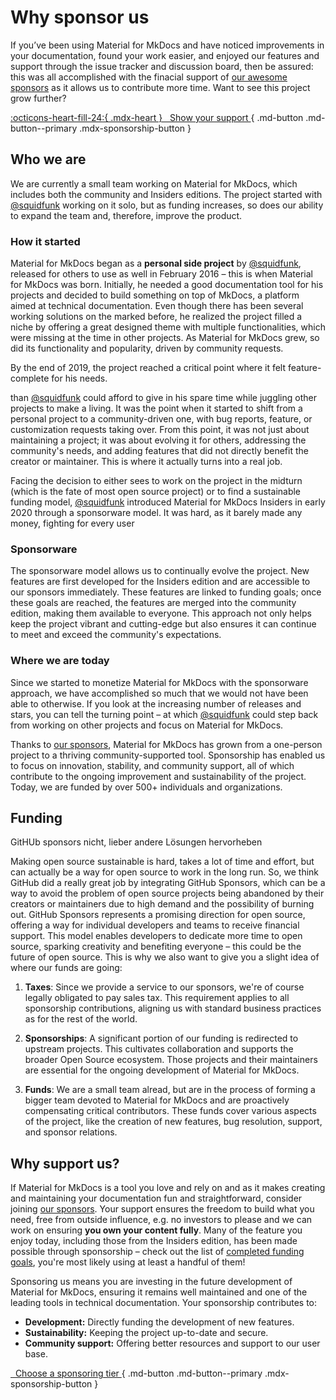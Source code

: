 # Why sponsor us

If you’ve been using Material for MkDocs and have noticed improvements in your
documentation, found your work easier, and enjoyed our features and support
through the issue tracker and discussion board, then be assured: this was all
accomplished with the finacial support of [our awesome sponsors] as it allows us
to contribute more time. Want to see this project grow further?

[:octicons-heart-fill-24:{ .mdx-heart } &nbsp; Show your support <span class="mdx-sponsorship-count" data-mdx-component="sponsorship-count"></span>][squidfunk's sponsor profile]{ .md-button .md-button--primary .mdx-sponsorship-button }

  [become a monthly sponsor]: sponsoring-tier.md
  [our awesome sponsors]: our-sponsors.md
  [squidfunk's sponsor profile]: https://github.com/sponsors/squidfunk/

## Who we are

We are currently a small team working on Material for MkDocs, which includes
both the community and Insiders editions. The project started with [@squidfunk]
working on it solo, but as funding increases, so does our ability to expand the
team and, therefore, improve the product.

  [@squidfunk]: https://github.com/squidfunk

### How it started

Material for MkDocs began as a __personal side project__ by [@squidfunk],
released for others to use as well in February 2016 – this is when Material for
MkDocs was born. Initially, he needed a good documentation tool for his projects
and decided to build something on top of MkDocs, a platform aimed at technical
documentation. Even though there has been several working solutions on the
marked before, he realized the project filled a niche by offering a great
designed theme with multiple functionalities, which were missing at the time in
other projects. As Material for MkDocs grew, so did its functionality and
popularity, driven by community requests.

By the end of 2019, the project reached a critical point where it felt
feature-complete for his needs.


than [@squidfunk]
could afford to give in his spare time while juggling other projects to make a
living. It was the point when it started to shift from a personal project to a
community-driven one, with bug reports, feature, or customization requests
taking over. From this point, it was not just about maintaining a project; it was
about evolving it for others, addressing the community's needs, and adding
features that did not directly benefit the creator or maintainer. This is where
it actually turns into a real job.

Facing the decision to either sees to work on the project in the midturn (which is the fate of most open source project) or to find a sustainable
funding model, [@squidfunk] introduced Material for MkDocs Insiders in early
2020 through a sponsorware model. It was hard, as it barely made any money, fighting for every user

### Sponsorware

The sponsorware model allows us to continually evolve the project. New features
are first developed for the Insiders edition and are accessible to our sponsors
immediately. These features are linked to funding goals; once these goals are
reached, the features are merged into the community edition, making them
available to everyone. This approach not only helps keep the project vibrant and
cutting-edge but also ensures it can continue to meet and exceed the community's
expectations.

### Where we are today

Since we started to monetize Material for MkDocs with the sponsorware approach,
we have accomplished so much that we would not have been able to otherwise. If
you look at the increasing number of releases and stars, you can tell the
turning point – at which [@squidfunk] could step back from working on other
projects and focus on Material for MkDocs.

Thanks to [our sponsors], Material for MkDocs has grown from a one-person
project to a thriving community-supported tool. Sponsorship has enabled us to
focus on innovation, stability, and community support, all of which contribute
to the ongoing improvement and sustainability of the project. Today, we are
funded by over 500+ individuals and organizations.

  [our sponsors]: our-sponsors.md

## Funding

GitHUb sponsors nicht, lieber andere Lösungen hervorheben

Making open source sustainable is hard, takes a lot of time and effort, but can
actually be a way for open source to work in the long run. So, we think GitHub
did a really great job by integrating GitHub Sponsors, which can be a way to
avoid the problem of open source projects being abandoned by their creators or
maintainers due to high demand and the possibility of burning out. GitHub
Sponsors represents a promising direction for open source, offering a way for
individual developers and teams to receive financial support. This model enables
developers to dedicate more time to open source, sparking creativity and
benefiting everyone – this could be the future of open source. This is why we
also want to give you a slight idea of where our funds are going:

1.  __Taxes__: Since we provide a service to our sponsors, we're of course
    legally obligated to pay sales tax. This requirement applies to all
    sponsorship contributions, aligning us with standard business practices
    as for the rest of the world.

2.  __Sponsorships__: A significant portion of our funding is redirected to
    upstream projects. This cultivates collaboration and supports the broader
    Open Source ecosystem. Those projects and their maintainers are essential
    for the ongoing development of Material for MkDocs.

3.  __Funds__: We are a small team alread, but are in the process of forming a
    bigger team devoted to Material for MkDocs and are proactively compensating
    critical contributors. These funds cover various aspects of the project,
    like the creation of new features, bug resolution, support, and sponsor
    relations.

## Why support us?

If Material for MkDocs is a tool you love and rely on and as it makes creating
and maintaining your documentation fun and straightforward, consider joining
[our sponsors]. Your support ensures the freedom to build what you need, free
from outside influence, e.g. no investors to please and we can work on ensuring
__you own your content fully__. Many of the feature you enjoy today, including those
from the Insiders edition, has been made possible through sponsorship – check
out the list of [completed funding goals], you're most likely using at least a
handful of them!

Sponsoring us means you are investing in the future development of
Material for MkDocs, ensuring it remains well maintained and one of the leading
tools in technical documentation. Your sponsorship contributes to:

- __Development:__ Directly funding the development of new features.
- __Sustainability:__ Keeping the project up-to-date and secure.
- __Community support:__ Offering better resources and support to our user base.

[&nbsp; Choose a sponsoring tier <span class="mdx-sponsorship-count" data-mdx-component="sponsorship-count"></span>][sponsoring-tiers]{ .md-button .md-button--primary .mdx-sponsorship-button }

  [sponsoring-tiers]: sponsoring-tiers.md
  [completed funding goals]: benefits.md/#goals-completed
